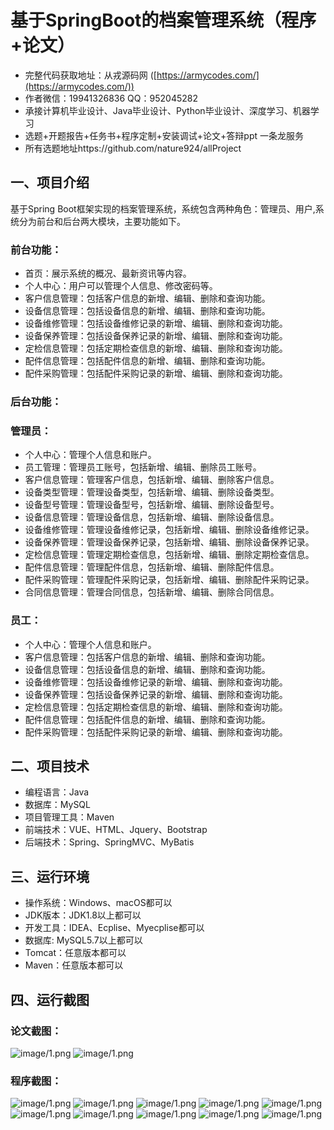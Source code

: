 基于SpringBoot的档案管理系统（程序+论文）
=
- 完整代码获取地址：从戎源码网 ([https://armycodes.com/](https://armycodes.com/))
- 作者微信：19941326836  QQ：952045282 
- 承接计算机毕业设计、Java毕业设计、Python毕业设计、深度学习、机器学习
- 选题+开题报告+任务书+程序定制+安装调试+论文+答辩ppt 一条龙服务
- 所有选题地址https://github.com/nature924/allProject

一、项目介绍
---
基于Spring Boot框架实现的档案管理系统，系统包含两种角色：管理员、用户,系统分为前台和后台两大模块，主要功能如下。

### 前台功能：
- 首页：展示系统的概况、最新资讯等内容。
- 个人中心：用户可以管理个人信息、修改密码等。
- 客户信息管理：包括客户信息的新增、编辑、删除和查询功能。
- 设备信息管理：包括设备信息的新增、编辑、删除和查询功能。
- 设备维修管理：包括设备维修记录的新增、编辑、删除和查询功能。
- 设备保养管理：包括设备保养记录的新增、编辑、删除和查询功能。
- 定检信息管理：包括定期检查信息的新增、编辑、删除和查询功能。
- 配件信息管理：包括配件信息的新增、编辑、删除和查询功能。
- 配件采购管理：包括配件采购记录的新增、编辑、删除和查询功能。

### 后台功能：
### 管理员：
- 个人中心：管理个人信息和账户。
- 员工管理：管理员工账号，包括新增、编辑、删除员工账号。
- 客户信息管理：管理客户信息，包括新增、编辑、删除客户信息。
- 设备类型管理：管理设备类型，包括新增、编辑、删除设备类型。
- 设备型号管理：管理设备型号，包括新增、编辑、删除设备型号。
- 设备信息管理：管理设备信息，包括新增、编辑、删除设备信息。
- 设备维修管理：管理设备维修记录，包括新增、编辑、删除设备维修记录。
- 设备保养管理：管理设备保养记录，包括新增、编辑、删除设备保养记录。
- 定检信息管理：管理定期检查信息，包括新增、编辑、删除定期检查信息。
- 配件信息管理：管理配件信息，包括新增、编辑、删除配件信息。
- 配件采购管理：管理配件采购记录，包括新增、编辑、删除配件采购记录。
- 合同信息管理：管理合同信息，包括新增、编辑、删除合同信息。

### 员工：
- 个人中心：管理个人信息和账户。
- 客户信息管理：包括客户信息的新增、编辑、删除和查询功能。
- 设备信息管理：包括设备信息的新增、编辑、删除和查询功能。
- 设备维修管理：包括设备维修记录的新增、编辑、删除和查询功能。
- 设备保养管理：包括设备保养记录的新增、编辑、删除和查询功能。
- 定检信息管理：包括定期检查信息的新增、编辑、删除和查询功能。
- 配件信息管理：包括配件信息的新增、编辑、删除和查询功能。
- 配件采购管理：包括配件采购记录的新增、编辑、删除和查询功能。





二、项目技术
---
- 编程语言：Java
- 数据库：MySQL
- 项目管理工具：Maven
- 前端技术：VUE、HTML、Jquery、Bootstrap
- 后端技术：Spring、SpringMVC、MyBatis

三、运行环境
---
- 操作系统：Windows、macOS都可以
- JDK版本：JDK1.8以上都可以
- 开发工具：IDEA、Ecplise、Myecplise都可以
- 数据库: MySQL5.7以上都可以
- Tomcat：任意版本都可以
- Maven：任意版本都可以

四、运行截图
---
### 论文截图：
![image/1.png](limage/1.png)
![image/1.png](limage/2.png)

### 程序截图：
![image/1.png](image/1.png)
![image/1.png](image/2.png)
![image/1.png](image/3.png)
![image/1.png](image/4.png)
![image/1.png](image/5.png)
![image/1.png](image/6.png)
![image/1.png](image/7.png)
![image/1.png](image/8.png)
![image/1.png](image/9.png)
![image/1.png](image/10.png)


